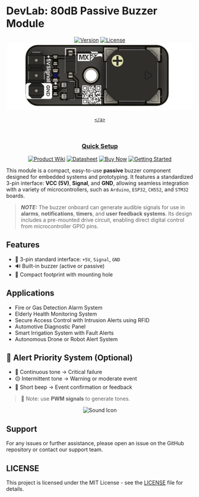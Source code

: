 # DevLab: 80dB Passive Buzzer Module

<div align="center">
    <a href="#"><img src="https://img.shields.io/badge/version-1.0-blue.svg" alt="Version"></a>
    <a href="#"><img src="https://img.shields.io/badge/license-MIT-green.svg" alt="License"></a>
    <br>
</div>

<div align="center">
    <a href="#">
        <img src="hardware/resources/unit_top_ue0088_modulo_buzzer_v_1_1_1.png" width="500px" alt="UNIT Buzzer Module"><br/>
     
    </a>
</div>
<br/>



<div align="center">

### Quick Setup


[<img src="https://img.shields.io/badge/Product%20Wiki-blue?style=for-the-badge" alt="Product Wiki">](#)
[<img src="https://img.shields.io/badge/Datasheet-green?style=for-the-badge" alt="Datasheet">](hardware/unit_datasheet_v_1_1_0_ue0088_modulo_buzzer.pdf)
[<img src="https://img.shields.io/badge/Buy%20Now-orange?style=for-the-badge" alt="Buy Now">](https://uelectronics.com/)
[<img src="https://img.shields.io/badge/Getting%20Started-purple?style=for-the-badge" alt="Getting Started">](#)

</div>

This module is a compact, easy-to-use **passive** buzzer component designed for embedded systems and prototyping. It features a standardized 3-pin interface: **VCC (5V)**, **Signal**, and **GND**, allowing seamless integration with a variety of microcontrollers, such as `Arduino`, `ESP32`, `CH552`, and `STM32` boards.

> **_NOTE:_** The buzzer onboard can generate audible signals for use in **alarms**, **notifications**, **timers**, and **user feedback systems**. Its design includes a pre-mounted drive circuit, enabling direct digital control from microcontroller GPIO pins.




## Features

- 🧩 3-pin standard interface: `+5V`, `Signal`, `GND`
- 🔊 Built-in buzzer (active or passive)
- 📏 Compact footprint with mounting hole


## Applications

- Fire or Gas Detection Alarm System
- Elderly Health Monitoring System
- Secure Access Control with Intrusion Alerts using RFID
- Automotive Diagnostic Panel
- Smart Irrigation System with Fault Alerts
- Autonomous Drone or Robot Alert System

## 🔄 Alert Priority System (Optional) 
- 🔴 Continuous tone → Critical failure
- 🟡 Intermittent tone → Warning or moderate event
- 🔵 Short beep → Event confirmation or feedback


> 🔧 Note: use **PWM signals** to generate tones.
<div align="center">
    <img src="hardware/resources/img/sonido.gif" alt="Sound Icon" width="100"/>
</div>



## Support
For any issues or further assistance, please open an issue on the GitHub repository or contact our support team.


## LICENSE 
This project is licensed under the MIT License - see the [LICENSE](LICENSE) file for details.


